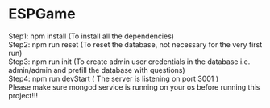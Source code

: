 # ESPGame
Step1: npm install (To install all the dependencies)
<br>
Step2: npm run reset (To reset the database, not necessary for the very first run)
<br>
Step3: npm run init (To create admin user credentials in the database i.e. admin/admin and prefill the database with questions)
<br>
Step4: npm run devStart ( The server is listening on port 3001 )
<br>
Please make sure mongod service is running on your os before running this project!!!
